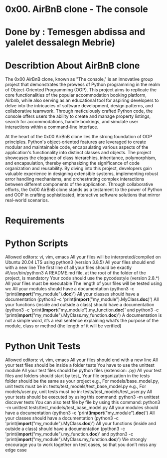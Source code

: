 # 0x00. AirBnB clone - The console
# Done by : Temesgen abdissa and yalelet dessalegn Mebrie)
# Describtion About AirBnB clone 
The 0x00 AirBnB clone, known as "The console," is an innovative group project that demonstrates the prowess of Python programming in the realm of Object-Oriented Programming (OOP). This project aims to replicate the core functionalities of the popular accommodation booking platform, Airbnb, while also serving as an educational tool for aspiring developers to delve into the intricacies of software development, design patterns, and collaborative teamwork. Through meticulously crafted Python code, the console offers users the ability to create and manage property listings, search for accommodations, handle bookings, and simulate user interactions within a command-line interface.

At the heart of the 0x00 AirBnB clone lies the strong foundation of OOP principles. Python's object-oriented features are leveraged to create modular and maintainable code, encapsulating various aspects of the application's functionality into distinct classes and objects. The project showcases the elegance of class hierarchies, inheritance, polymorphism, and encapsulation, thereby emphasizing the significance of code organization and reusability. By diving into this project, developers gain valuable experience in designing extensible systems, implementing robust error handling mechanisms, and orchestrating complex interactions between different components of the application. Through collaborative efforts, the 0x00 AirBnB clone stands as a testament to the power of Python and OOP in crafting sophisticated, interactive software solutions that mirror real-world scenarios.

# Requirements
# Python Scripts
Allowed editors: vi, vim, emacs
All your files will be interpreted/compiled on Ubuntu 20.04 LTS using python3 (version 3.8.5)
All your files should end with a new line
The first line of all your files should be exactly #!/usr/bin/python3
A README.md file, at the root of the folder of the project, is mandatory
Your code should use the pycodestyle (version 2.8.*)
All your files must be executable
The length of your files will be tested using wc
All your modules should have a documentation (python3 -c 'print(__import__("my_module").__doc__)')
All your classes should have a documentation (python3 -c 'print(__import__("my_module").MyClass.__doc__)')
All your functions (inside and outside a class) should have a documentation (python3 -c 'print(__import__("my_module").my_function.__doc__)' and python3 -c 'print(__import__("my_module").MyClass.my_function.__doc__)')
A documentation is not a simple word, it’s a real sentence explaining what’s the purpose of the module, class or method (the length of it will be verified)
# Python Unit Tests
Allowed editors: vi, vim, emacs
All your files should end with a new line
All your test files should be inside a folder tests
You have to use the unittest module
All your test files should be python files (extension: .py)
All your test files and folders should start by test_
Your file organization in the tests folder should be the same as your project
e.g., For models/base_model.py, unit tests must be in: tests/test_models/test_base_model.py
e.g., For models/user.py, unit tests must be in: tests/test_models/test_user.py
All your tests should be executed by using this command: python3 -m unittest discover tests
You can also test file by file by using this command: python3 -m unittest tests/test_models/test_base_model.py
All your modules should have a documentation (python3 -c 'print(__import__("my_module").__doc__)')
All your classes should have a documentation (python3 -c 'print(__import__("my_module").MyClass.__doc__)')
All your functions (inside and outside a class) should have a documentation (python3 -c 'print(__import__("my_module").my_function.__doc__)' and python3 -c 'print(__import__("my_module").MyClass.my_function.__doc__)')
We strongly encourage you to work together on test cases, so that you don’t miss any edge case
